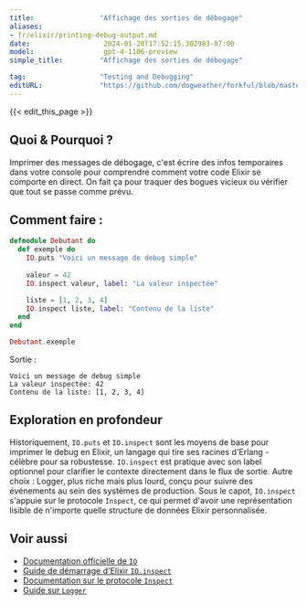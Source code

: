 ```yaml
---
title:                "Affichage des sorties de débogage"
aliases:
- fr/elixir/printing-debug-output.md
date:                  2024-01-20T17:52:15.302983-07:00
model:                 gpt-4-1106-preview
simple_title:         "Affichage des sorties de débogage"

tag:                  "Testing and Debugging"
editURL:              "https://github.com/dogweather/forkful/blob/master/content/fr/elixir/printing-debug-output.md"
---
```


{{< edit_this_page >}}

## Quoi & Pourquoi ?
Imprimer des messages de débogage, c'est écrire des infos temporaires dans votre console pour comprendre comment votre code Elixir se comporte en direct. On fait ça pour traquer des bogues vicieux ou vérifier que tout se passe comme prévu.

## Comment faire :
```elixir
defmodule Debutant do
  def exemple do
    IO.puts "Voici un message de debug simple"
    
    valeur = 42
    IO.inspect valeur, label: "La valeur inspectée"

    liste = [1, 2, 3, 4]
    IO.inspect liste, label: "Contenu de la liste"
  end
end

Debutant.exemple
```
Sortie :
```
Voici un message de debug simple
La valeur inspectée: 42
Contenu de la liste: [1, 2, 3, 4]
```

## Exploration en profondeur
Historiquement, `IO.puts` et `IO.inspect` sont les moyens de base pour imprimer le debug en Elixir, un langage qui tire ses racines d'Erlang - célèbre pour sa robustesse. `IO.inspect` est pratique avec son label optionnel pour clarifier le contexte directement dans le flux de sortie. Autre choix : Logger, plus riche mais plus lourd, conçu pour suivre des événements au sein des systèmes de production. Sous le capot, `IO.inspect` s'appuie sur le protocole `Inspect`, ce qui permet d'avoir une représentation lisible de n'importe quelle structure de données Elixir personnalisée.

## Voir aussi
- [Documentation officielle de `IO`](https://hexdocs.pm/elixir/IO.html)
- [Guide de démarrage d'Elixir `IO.inspect`](https://elixir-lang.org/getting-started/debugging.html#i-o-inspect)
- [Documentation sur le protocole `Inspect`](https://hexdocs.pm/elixir/Inspect.Opts.html)
- [Guide sur `Logger`](https://hexdocs.pm/logger/Logger.html)

